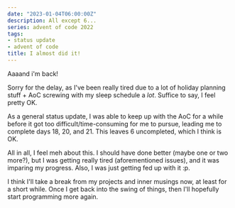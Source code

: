 ```yaml
---
date: "2023-01-04T06:00:00Z"
description: All except 6...
series: advent of code 2022
tags:
- status update
- advent of code
title: I almost did it!
---
```

Aaaand i'm back!

Sorry for the delay, as I've been really tired due to a lot of holiday planning stuff + AoC screwing with my sleep schedule a _lot_. Suffice to say, I feel pretty OK.

As a general status update, I was able to keep up with the AoC for a while before it got too difficult/time-consuming for me to pursue, leading me to complete days 18, 20, and 21. This leaves 6 uncompleted, which I think is OK.

All in all, I feel meh about this. I should have done better (maybe one or two more?), but I was getting really tired (aforementioned issues), and it was imparing my progress. Also, I was just getting fed up with it :p.

I think I'll take a break from my projects and inner musings now, at least for a short while. Once I get back into the swing of things, then I'll hopefully start programming more again.